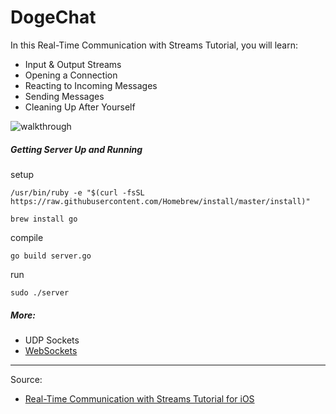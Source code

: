 # DogeChat

In this Real-Time Communication with Streams Tutorial, you will learn:

- Input & Output Streams
- Opening a Connection
- Reacting to Incoming Messages
- Sending Messages
- Cleaning Up After Yourself

![walkthrough](https://koenig-media.raywenderlich.com/uploads/2017/05/loveGames.gif)

##### Getting Server Up and Running
setup

```
/usr/bin/ruby -e "$(curl -fsSL https://raw.githubusercontent.com/Homebrew/install/master/install)"
```

```
brew install go
```

compile

```
go build server.go
```

run

```
sudo ./server
```

##### More:

- UDP Sockets
- [WebSockets](https://www.raywenderlich.com/143874/websockets-ios-starscream)

---

Source:

- [Real-Time Communication with Streams Tutorial for iOS](https://www.raywenderlich.com/157128/real-time-communication-streams-tutorial-ios)
